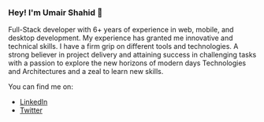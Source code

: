 ### Hey! I'm Umair Shahid  👋

Full-Stack developer with 6+ years of experience in web, mobile, and desktop development. My experience has granted me innovative and technical skills. I have a firm grip on different tools and technologies. A strong believer in project delivery and attaining success in challenging tasks with a passion to explore the new horizons of modern days Technologies and Architectures and a zeal to learn new skills.


You can find me on: 
* [LinkedIn](https://www.linkedin.com/in/umairshahid436/)
* [Twitter](https://twitter.com/umairshahid436)
